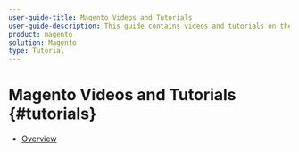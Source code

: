 ```yaml
---
user-guide-title: Magento Videos and Tutorials
user-guide-description: This guide contains videos and tutorials on the many features and capabilities of Adobe Magento Commerce.
product: magento
solution: Magento
type: Tutorial
---
```


# Magento Videos and Tutorials {#tutorials}

+ [Overview](overview.md)

